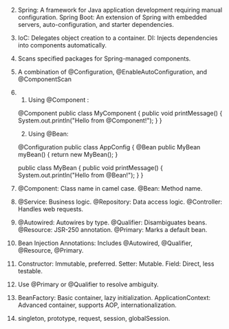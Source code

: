 2.
    Spring: A framework for Java application development requiring manual configuration.
    Spring Boot: An extension of Spring with embedded servers, auto-configuration, and starter dependencies.
3. 
   IoC: Delegates object creation to a container.
   DI: Injects dependencies into components automatically.
4. Scans specified packages for Spring-managed components.
5. A combination of @Configuration, @EnableAutoConfiguration, and @ComponentScan
6. 
   1. Using @Component :

    @Component
    public class MyComponent {
        public void printMessage() {
            System.out.println("Hello from @Component!");
        }
    }

   2. Using @Bean:

    @Configuration
    public class AppConfig { 
    @Bean
    public MyBean myBean() {
       return new MyBean();
    }

     public class MyBean {
        public void printMessage() {
           System.out.println("Hello from @Bean!");
        }
     }
7.
    @Component: Class name in camel case.
    @Bean: Method name.
8.
    @Service: Business logic.
    @Repository: Data access logic.
    @Controller: Handles web requests.
9. 
   @Autowired: Autowires by type.
   @Qualifier: Disambiguates beans.
   @Resource: JSR-250 annotation.
   @Primary: Marks a default bean.
10. Bean Injection Annotations: Includes @Autowired, @Qualifier, @Resource, @Primary.
11. 
    Constructor: Immutable, preferred.
    Setter: Mutable.
    Field: Direct, less testable.
12. Use @Primary or @Qualifier to resolve ambiguity.
13.
    BeanFactory: Basic container, lazy initialization.
    ApplicationContext: Advanced container, supports AOP, internationalization.
14. singleton, prototype, request, session, globalSession.


